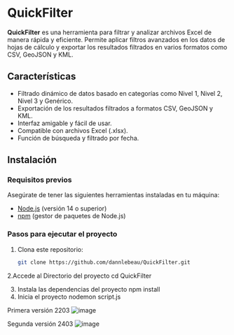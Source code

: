 # QuickFilter


**QuickFilter** es una herramienta para filtrar y analizar archivos Excel de manera rápida y eficiente. Permite aplicar filtros avanzados en los datos de hojas de cálculo y exportar los resultados filtrados en varios formatos como CSV, GeoJSON y KML.

## Características

- Filtrado dinámico de datos basado en categorías como Nivel 1, Nivel 2, Nivel 3 y Genérico.
- Exportación de los resultados filtrados a formatos CSV, GeoJSON y KML.
- Interfaz amigable y fácil de usar.
- Compatible con archivos Excel (.xlsx).
- Función de búsqueda y filtrado por fecha.

## Instalación

### Requisitos previos

Asegúrate de tener las siguientes herramientas instaladas en tu máquina:

- [Node.js](https://nodejs.org/) (versión 14 o superior)
- [npm](https://npmjs.com/) (gestor de paquetes de Node.js)

### Pasos para ejecutar el proyecto

1. Clona este repositorio:

   ```bash
   git clone https://github.com/dannlebeau/QuickFilter.git

2.Accede al Directorio del proyecto
cd QuickFilter

3. Instala las dependencias del proyecto
npm install
4. Inicia el proyecto
nodemon script.js



Primera versión 2203
![image](https://github.com/user-attachments/assets/962a2941-7289-4803-b4ca-d3419a93b37b)

Segunda versión 2403
![image](https://github.com/user-attachments/assets/62839866-c4cb-49a2-ab59-a80780e7a0f0)

